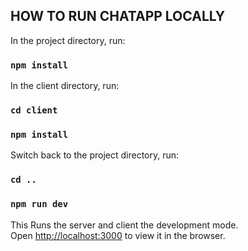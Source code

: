 ## HOW TO RUN CHATAPP LOCALLY

In the project directory, run:

### `npm install`

In the client directory, run:

### `cd client`
### `npm install`

Switch back to the project directory, run:

### `cd ..`
### `npm run dev`

This Runs the server and client the development mode.<br>
Open [http://localhost:3000](http://localhost:3000) to view it in the browser.


